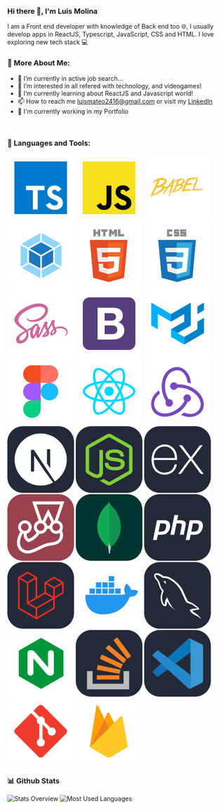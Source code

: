 ### Hi there 👋, I'm Luis Molina

I am a Front end developer with knowledge of Back end too 🌐, I usually develop apps in ReactJS, Typescript, JavaScript, CSS and HTML. I love exploring new tech stack 💻

### 🧐 More About Me:

- 🔭 I’m currently in active job search...
- 👀 I’m interested in all refered with technology, and videogames!
- 🌱 I’m currently learning about ReactJS and Javascript world!
- 📫 How to reach me luismateo2416@gmail.com or visit my <a href="https://www.linkedin.com/in/luis-molina-mateo/">LinkedIn</a>
- 🚀 I'm currently working in my Portfolio

<br>

### 🔨 Languages and Tools:

<a href="https://www.typescriptlang.org/" target="_blank"><img src="https://raw.githubusercontent.com/LuisMM24/LuisMM24/main/assets/language_and_tools/typescript/typescript.svg" alt="typescript"/></a>
<a href="https://www.javascript.com/" target="_blank"><img src="https://raw.githubusercontent.com/LuisMM24/LuisMM24/main/assets/language_and_tools/javascript/javascript.svg" alt="javascript"/></a>
<a href="https://babeljs.io/" target="_blank"><img src="https://raw.githubusercontent.com/LuisMM24/LuisMM24/main/assets/language_and_tools/babel/babel.svg" alt="babel"/></a>
<a href="https://webpack.js.org/" target="_blank"><img src="https://raw.githubusercontent.com/LuisMM24/LuisMM24/main/assets/language_and_tools/webpack/webpack.svg" alt="webpack"/></a>
<a href="https://html.com/" target="_blank"><img src="https://raw.githubusercontent.com/LuisMM24/LuisMM24/main/assets/language_and_tools/html/html.svg" alt="html"/></a>
<a href="https://www.w3.org/Style/CSS/Overview.en.html" target="_blank"><img src="https://raw.githubusercontent.com/LuisMM24/LuisMM24/main/assets/language_and_tools/css/css.svg" alt="css"/></a>
<a href="https://sass-lang.com/" target="_blank"><img src="https://raw.githubusercontent.com/LuisMM24/LuisMM24/main/assets/language_and_tools/sass/sass.svg" alt="sass"/></a>
<a href="https://getbootstrap.com/" target="_blank"><img src="https://raw.githubusercontent.com/LuisMM24/LuisMM24/main/assets/language_and_tools/bootstrap/bootstrap.svg" alt="bootstrap"/></a>
<a href="https://material.io/" target="_blank"><img src="https://raw.githubusercontent.com/LuisMM24/LuisMM24/main/assets/language_and_tools/material-ui/material-ui.svg" alt="materialUI"/></a>
<a href="https://www.figma.com/" target="_blank"><img src="https://raw.githubusercontent.com/LuisMM24/LuisMM24/main/assets/language_and_tools/figma/figma.svg" alt="figma"/></a>
<a href="https://es.reactjs.org/" target="_blank"><img src="https://raw.githubusercontent.com/LuisMM24/LuisMM24/main/assets/language_and_tools/react/react.svg" alt="react"/></a>
<a href="https://es.redux.js.org/" target="_blank"><img src="https://raw.githubusercontent.com/LuisMM24/LuisMM24/main/assets/language_and_tools/redux/redux.svg" alt="redux"/></a>
<a href="https://nextjs.org/" target="_blank"><img src="https://raw.githubusercontent.com/LuisMM24/LuisMM24/main/assets/language_and_tools/nextJS/NextJS-Dark.svg" alt="nextjs"/></a>
<a href="https://nodejs.org/es/" target="_blank"><img src="https://raw.githubusercontent.com/LuisMM24/LuisMM24/main/assets/language_and_tools/nodeJS/NodeJS-Dark.svg" alt="nodejs"/></a>
<a href="https://expressjs.com/es/" target="_blank"><img src="https://raw.githubusercontent.com/LuisMM24/LuisMM24/main/assets/language_and_tools/express/ExpressJS-Dark.svg" alt="express"/></a>
<a href="https://jestjs.io/es-ES/" target="_blank"><img src="https://raw.githubusercontent.com/LuisMM24/LuisMM24/main/assets/language_and_tools/jest/Jest.svg" alt="jest"/></a>
<a href="https://www.mongodb.com/" target="_blank"><img src="https://raw.githubusercontent.com/LuisMM24/LuisMM24/main/assets/language_and_tools/mongoDB/MongoDB.svg" alt="mongodb"/></a>
<a href="https://www.php.net/" target="_blank"><img src="https://raw.githubusercontent.com/LuisMM24/LuisMM24/main/assets/language_and_tools/php/PHP-Dark.svg" alt="php"/></a>
<a href="https://laravel.com/" target="_blank"><img src="https://raw.githubusercontent.com/LuisMM24/LuisMM24/main/assets/language_and_tools/laravel/Laravel-Dark.svg" alt="laravel"/></a>
<a href="https://www.docker.com/" target="_blank"><img src="https://raw.githubusercontent.com/LuisMM24/LuisMM24/main/assets/language_and_tools/docker/docker.svg" alt="docker"/></a>
<a href="https://mariadb.org/" target="_blank"><img src="https://raw.githubusercontent.com/LuisMM24/LuisMM24/main/assets/language_and_tools/mysql/MySQL-Dark.svg" alt="mysql"/></a>
<a href="https://www.nginx.com/" target="_blank"><img src="https://raw.githubusercontent.com/LuisMM24/LuisMM24/main/assets/language_and_tools/nginx/nginx.svg" alt="nginx"/></a>
<a href="https://stackoverflow.com/" target="_blank"><img src="https://raw.githubusercontent.com/LuisMM24/LuisMM24/main/assets/language_and_tools/stackOverflow/StackOverflow-Dark.svg" alt="stackoverflow"/></a>
<a href="https://code.visualstudio.com/" target="_blank"><img src="https://raw.githubusercontent.com/LuisMM24/LuisMM24/main/assets/language_and_tools/vsCode/VSCode-Dark.svg" alt="vscode"/></a>
<a href="https://git-scm.com/" target="_blank"><img src="https://raw.githubusercontent.com/LuisMM24/LuisMM24/main/assets/language_and_tools/git-scm/git-scm.svg" alt="git"/></a>
<a href="https://firebase.google.com/" target="_blank"><img src="https://raw.githubusercontent.com/LuisMM24/LuisMM24/main/assets/language_and_tools/firebase/firebase.svg" alt="firebase"/></a>

### 📊 Github Stats

![Stats Overview](https://github-readme-stats.vercel.app/api?username=luismm24&show_icons=true&theme=radical)
![Most Used Languages](https://github-readme-stats.vercel.app/api/top-langs/?username=luismm24&layout=compact)
